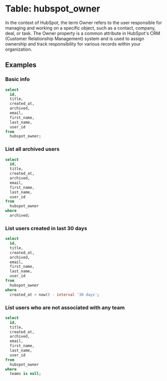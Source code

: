 # Table: hubspot_owner

In the context of HubSpot, the term Owner refers to the user responsible for managing and working on a specific object, such as a contact, company, deal, or task. The Owner property is a common attribute in HubSpot's CRM (Customer Relationship Management) system and is used to assign ownership and track responsibility for various records within your organization.

## Examples

### Basic info

```sql
select
  id,
  title,
  created_at,
  archived,
  email,
  first_name,
  last_name,
  user_id
from
  hubspot_owner;
```

### List all archived users

```sql
select
  id,
  title,
  created_at,
  archived,
  email,
  first_name,
  last_name,
  user_id
from
  hubspot_owner
where
  archived;
```

### List users created in last 30 days

```sql
select
  id,
  title,
  created_at,
  archived,
  email,
  first_name,
  last_name,
  user_id
from
  hubspot_owner
where
  created_at > now() - interval '30 days';
```

### List users who are not associated with any team

```sql
select
  id,
  title,
  created_at,
  archived,
  email,
  first_name,
  last_name,
  user_id
from
  hubspot_owner
where
  teams is null;
```
